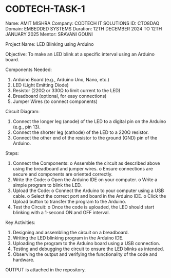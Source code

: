 # CODTECH-TASK-1
Name: AMIT MISHRA 
Company: CODTECH IT SOLUTIONS
ID: CTO8DAQ
Domain: EMBEDDED SYSTEMS
Duration: 12TH DECEMBER 2024 TO 12TH JANUARY 2025
Mentor: SRAVANI GOUNI


Project Name: LED Blinking using Arduino

Objective:
To make an LED blink at a specific interval using an Arduino board.

Components Needed:
1.	Arduino Board (e.g., Arduino Uno, Nano, etc.)
2.	LED (Light Emitting Diode)
3.	Resistor (220Ω or 330Ω to limit current to the LED)
4.	Breadboard (optional, for easy connections)
5.	Jumper Wires (to connect components)

Circuit Diagram:
1.	Connect the longer leg (anode) of the LED to a digital pin on the Arduino (e.g., pin 13).
2.	Connect the shorter leg (cathode) of the LED to a 220Ω resistor.
3.	Connect the other end of the resistor to the ground (GND) pin of the Arduino.

Steps:
1.	Connect the Components:
o	Assemble the circuit as described above using the breadboard and jumper wires.
o	Ensure connections are secure and components are oriented correctly.
2.	Write the Code:
o	Open the Arduino IDE on your computer.
o	Write a simple program to blink the LED.
3.	Upload the Code:
o	Connect the Arduino to your computer using a USB cable.
o	Select the correct port and board in the Arduino IDE.
o	Click the Upload button to transfer the program to the Arduino.
4.	Test the Circuit:
o	Once the code is uploaded, the LED should start blinking with a 1-second ON and OFF interval.

Key Activities:
1.	Designing and assembling the circuit on a breadboard.
2.	Writing the LED blinking program in the Arduino IDE.
3.	Uploading the program to the Arduino board using a USB connection.
4.	Testing and debugging the circuit to ensure the LED blinks as intended.
5.	Observing the output and verifying the functionality of the code and hardware.

OUTPUT is attached in the repository.
